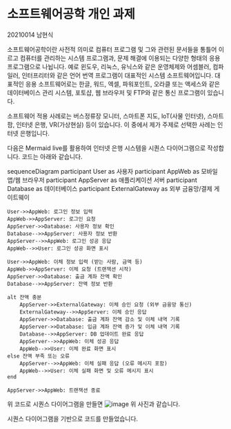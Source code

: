 # 소프트웨어공학 개인 과제
20210014 남현식

소프트웨어공학이란 사전적 의미로 컴퓨터 프로그램 및 그와 관련된 문서들을 통틀어 이르고 컴퓨터를 관리하는 시스템 프로그램과, 문제 해결에 이용되는 다양한 형태의 응용 프로그램으로 나뉩니다.
예로 윈도우, 리눅스, 유닉스와 같은 운영체제와 어셈블러, 컴파일러, 인터프리터와 같은 언어 번역 프로그램이 대표적인 시스템 소프트웨어입니다. 
대표적인 응용 소프트웨어로는 한글, 워드, 엑셀, 파워포인트, 오라클 또는 액세스와 같은 데이터베이스 관리 시스템, 포토샵, 웹 브라우저 및 FTP와 같은 통신 프로그램이 있습니다.

소프트웨어 적용 사례로는 버스정류장 모니터, 스마트폰 지도, loT(사물 인터넷), 스마트팜, 인터넷 은행, VR(가상현실) 등이 있습니다. 이 중에서 제가 주제로 선택한 사례는 인터넷 은행입니다.

다음은 Mermaid live를 활용하여 인터넷 은행 시스템을 시퀀스 다이어그램으로 작성합니다. 코드는 아래와 같습니다.


sequenceDiagram
    participant User as 사용자
    participant AppWeb as 모바일 앱/웹 브라우저
    participant AppServer as 애플리케이션 서버
    participant Database as 데이터베이스
    participant ExternalGateway as 외부 금융망/결제 게이트웨이

    User->>AppWeb: 로그인 정보 입력
    AppWeb->>AppServer: 로그인 요청
    AppServer->>Database: 사용자 정보 확인
    Database-->>AppServer: 사용자 정보 반환
    AppServer-->>AppWeb: 로그인 성공 응답
    AppWeb-->>User: 로그인 성공 화면 표시

    User->>AppWeb: 이체 정보 입력 (받는 사람, 금액 등)
    AppWeb->>AppServer: 이체 요청 (트랜잭션 시작)
    AppServer->>Database: 출금 계좌 잔액 확인
    Database-->>AppServer: 잔액 정보 반환

    alt 잔액 충분
        AppServer->>ExternalGateway: 이체 승인 요청 (외부 금융망 통신)
        ExternalGateway-->>AppServer: 이체 승인 응답
        AppServer->>Database: 출금 계좌 잔액 감소 및 이체 내역 기록
        AppServer->>Database: 입금 계좌 잔액 증가 및 이체 내역 기록
        Database-->>AppServer: DB 업데이트 완료 응답
        AppServer-->>AppWeb: 이체 성공 응답
        AppWeb-->>User: 이체 완료 화면 표시
    else 잔액 부족 또는 오류
        AppServer-->>AppWeb: 이체 실패 응답 (오류 메시지 포함)
        AppWeb-->>User: 이체 실패 화면 및 오류 메시지 표시
    end

    AppServer->>AppWeb: 트랜잭션 종료

위 코드로 시퀀스 다이어그램을 만들면 
![image](https://github.com/user-attachments/assets/f0bc0a2e-20b6-4abe-b329-392f2eee24b0)
위 사진과 같습니다.

시퀀스 다이어그램을 기반으로 코드를 만들었습니다. 

